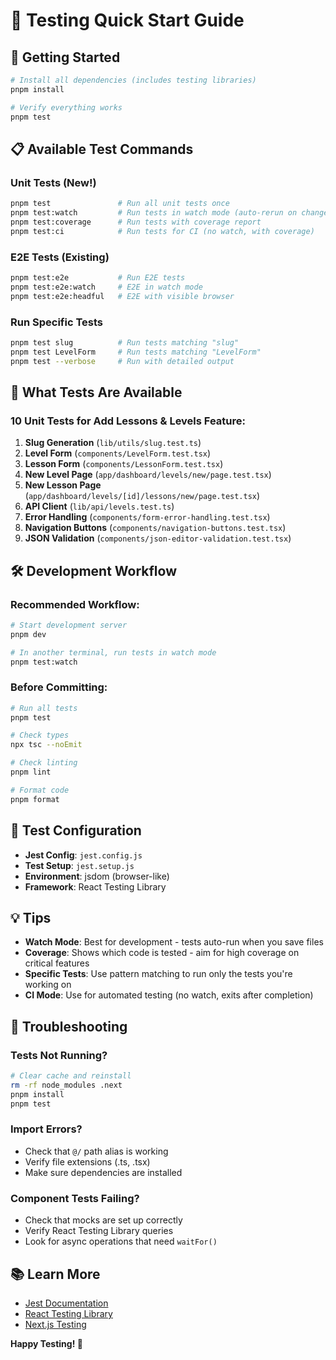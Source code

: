 # 🧪 Testing Quick Start Guide

## 🚀 Getting Started

```bash
# Install all dependencies (includes testing libraries)
pnpm install

# Verify everything works
pnpm test
```

## 📋 Available Test Commands

### Unit Tests (New!)

```bash
pnpm test               # Run all unit tests once
pnpm test:watch         # Run tests in watch mode (auto-rerun on changes)
pnpm test:coverage      # Run tests with coverage report
pnpm test:ci            # Run tests for CI (no watch, with coverage)
```

### E2E Tests (Existing)

```bash
pnpm test:e2e           # Run E2E tests
pnpm test:e2e:watch     # E2E in watch mode
pnpm test:e2e:headful   # E2E with visible browser
```

### Run Specific Tests

```bash
pnpm test slug          # Run tests matching "slug"
pnpm test LevelForm     # Run tests matching "LevelForm"
pnpm test --verbose     # Run with detailed output
```

## 🎯 What Tests Are Available

### **10 Unit Tests for Add Lessons & Levels Feature:**

1. **Slug Generation** (`lib/utils/slug.test.ts`)
2. **Level Form** (`components/LevelForm.test.tsx`)
3. **Lesson Form** (`components/LessonForm.test.tsx`)
4. **New Level Page** (`app/dashboard/levels/new/page.test.tsx`)
5. **New Lesson Page** (`app/dashboard/levels/[id]/lessons/new/page.test.tsx`)
6. **API Client** (`lib/api/levels.test.ts`)
7. **Error Handling** (`components/form-error-handling.test.tsx`)
8. **Navigation Buttons** (`components/navigation-buttons.test.tsx`)
9. **JSON Validation** (`components/json-editor-validation.test.tsx`)

## 🛠️ Development Workflow

### **Recommended Workflow:**

```bash
# Start development server
pnpm dev

# In another terminal, run tests in watch mode
pnpm test:watch
```

### **Before Committing:**

```bash
# Run all tests
pnpm test

# Check types
npx tsc --noEmit

# Check linting
pnpm lint

# Format code
pnpm format
```

## 🔧 Test Configuration

- **Jest Config**: `jest.config.js`
- **Test Setup**: `jest.setup.js`
- **Environment**: jsdom (browser-like)
- **Framework**: React Testing Library

## 💡 Tips

- **Watch Mode**: Best for development - tests auto-run when you save files
- **Coverage**: Shows which code is tested - aim for high coverage on critical features
- **Specific Tests**: Use pattern matching to run only the tests you're working on
- **CI Mode**: Use for automated testing (no watch, exits after completion)

## 🚨 Troubleshooting

### Tests Not Running?

```bash
# Clear cache and reinstall
rm -rf node_modules .next
pnpm install
pnpm test
```

### Import Errors?

- Check that `@/` path alias is working
- Verify file extensions (.ts, .tsx)
- Make sure dependencies are installed

### Component Tests Failing?

- Check that mocks are set up correctly
- Verify React Testing Library queries
- Look for async operations that need `waitFor()`

## 📚 Learn More

- [Jest Documentation](https://jestjs.io/docs/getting-started)
- [React Testing Library](https://testing-library.com/docs/react-testing-library/intro/)
- [Next.js Testing](https://nextjs.org/docs/app/building-your-application/testing)

**Happy Testing! 🎉**
